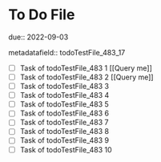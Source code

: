 # To Do File

due:: 2022-09-03

metadatafield:: todoTestFile_483_17

- [ ] Task of todoTestFile_483 1 [[Query me]]
- [ ] Task of todoTestFile_483 2 [[Query me]]
- [ ] Task of todoTestFile_483 3
- [ ] Task of todoTestFile_483 4
- [ ] Task of todoTestFile_483 5
- [ ] Task of todoTestFile_483 6
- [ ] Task of todoTestFile_483 7
- [ ] Task of todoTestFile_483 8
- [ ] Task of todoTestFile_483 9
- [ ] Task of todoTestFile_483 10